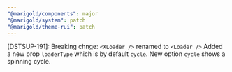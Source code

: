 ```yaml
---
"@marigold/components": major
"@marigold/system": patch
"@marigold/theme-rui": patch
---
```


[DSTSUP-191]: 
Breaking chnge: `<XLoader />` renamed to `<Loader />`
Added a new prop `loaderType` which is by default `cycle`. New option `cycle` shows a spinning cycle.
